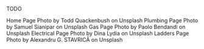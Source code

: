 TODO

Home Page Photo by Todd Quackenbush on Unsplash
Plumbing Page Photo by Samuel Sianipar on Unsplash
Gas Page Photo by Paolo Bendandi on Unsplash
Electrical Page Photo by Dina Lydia on Unsplash
Ladders Page Photo by Alexandru G. STAVRICĂ on Unsplash